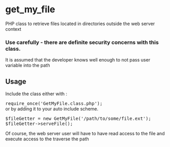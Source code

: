 # get_my_file
PHP class to retrieve files located in directories outside the web server context

### Use carefully - there are definite security concerns with this class.
It is assumed that the developer knows well enough to not pass user variable into the path 

## Usage
Include the class either with :

<tt>require_once('GetMyFile.class.php'); </tt> <br>
or by adding it to your auto include scheme.

<pre>
$fileGetter = new GetMyFile('/path/to/some/file.ext');
$fileGetter->serveFile();
</pre>

Of course, the web server user will have to have read access to the file and execute access to the traverse the path
